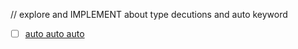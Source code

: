// explore and IMPLEMENT about type decutions and auto keyword
- [ ] [auto auto auto](Auto%20Auto%20Auto%20-%20Shafik%20Yaghmour's%20Blog%20(10_1_2024%208_59_22%20pm).html)
